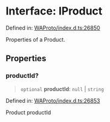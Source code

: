 # Interface: IProduct

Defined in: [WAProto/index.d.ts:26850](https://github.com/Fokusdotid/bail/blob/82f46c566476ac566bfd781dede14412fcdfb787/WAProto/index.d.ts#L26850)

Properties of a Product.

## Properties

### productId?

> `optional` **productId**: `null` \| `string`

Defined in: [WAProto/index.d.ts:26853](https://github.com/Fokusdotid/bail/blob/82f46c566476ac566bfd781dede14412fcdfb787/WAProto/index.d.ts#L26853)

Product productId
